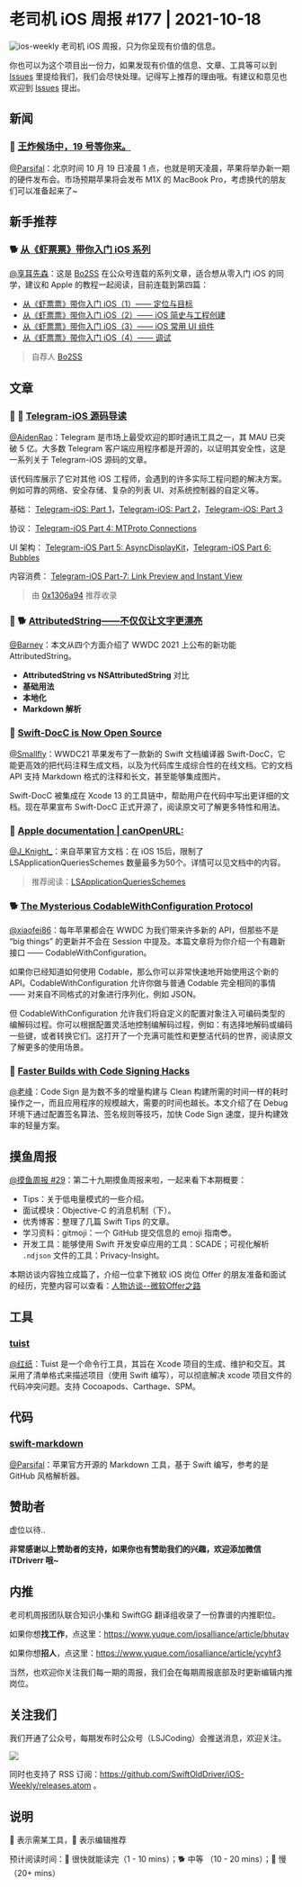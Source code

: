 # 老司机 iOS 周报 #177 | 2021-10-18

![ios-weekly](https://github.com/SwiftOldDriver/iOS-Weekly/blob/master/assets/ios-weekly.png?raw=true)
老司机 iOS 周报，只为你呈现有价值的信息。

你也可以为这个项目出一份力，如果发现有价值的信息、文章、工具等可以到 [Issues](https://github.com/SwiftOldDriver/iOS-Weekly/issues) 里提给我们，我们会尽快处理。记得写上推荐的理由哦。有建议和意见也欢迎到 [Issues](https://github.com/SwiftOldDriver/iOS-Weekly/issues) 提出。

## 新闻

### 🌟 [王炸候场中，19 号等你来。](https://mp.weixin.qq.com/s/5k9_up9CdWHVF5J8zzKSHg)

[@Parsifal](https://github.com/ParsifalC)：北京时间 10 月 19 日凌晨 1 点，也就是明天凌晨，苹果将举办新一期的硬件发布会。市场预期苹果将会发布 M1X 的 MacBook Pro，考虑换代的朋友们可以准备起来了~

## 新手推荐

### 🐕 [从《虾票票》带你入门 iOS 系列](https://mp.weixin.qq.com/s/lj1zYvVitD6v7z0gjl13qg)

[@享耳先森](https://github.com/iblacksun)：这是 [Bo2SS](https://bo2ss.ml) 在公众号连载的系列文章，适合想从零入门 iOS 的同学，建议和 Apple 的教程一起阅读，目前连载到第四篇：

- [从《虾票票》带你入门 iOS（1）—— 定位与目标](https://mp.weixin.qq.com/s?__biz=Mzg3MzU3ODIxNg==&mid=2247484201&idx=1&sn=bbc328b36d7bcd5737d6508dcc2a03b2&chksm=cedca8aef9ab21b8bb10a5cc04e349c58b257e6a24886255c19373dac7265bd0dc7356f82636&scene=178&cur_album_id=1755942094336000006#rd)
- [从《虾票票》带你入门 iOS（2）—— iOS 简史与工程创建](https://mp.weixin.qq.com/s?__biz=Mzg3MzU3ODIxNg==&mid=2247484230&idx=1&sn=5570b91784500b2da61e7779d095a302&chksm=cedca8c1f9ab21d72ed3368e9613e25a385ae37ff1840834f6ef5ddd24caeff4ffb2700ff153&scene=178&cur_album_id=1755942094336000006#rd)
- [从《虾票票》带你入门 iOS（3）—— iOS 常用 UI 组件](https://mp.weixin.qq.com/s/lj1zYvVitD6v7z0gjl13qg)
- [从《虾票票》带你入门 iOS（4）—— 调试](https://mp.weixin.qq.com/s?__biz=Mzg3MzU3ODIxNg==&mid=2247484371&idx=1&sn=2f1e8cb8f074114ed548f4da3bc9f77d&chksm=cedca854f9ab2142ad67c2a76ab2774fb26f6fbf14bddedaef093eff753016983b84022de47c&scene=178&cur_album_id=2056906778021298177#rd)

> 自荐人 [Bo2SS](https://bo2ss.ml)

## 文章

### 🌟 🐢 [Telegram-iOS 源码导读](https://hubo.dev/2020-05-07-source-code-walkthrough-of-telegram-ios-part-1/)

[@AidenRao](https://weibo.com/AidenRao)：Telegram 是市场上最受欢迎的即时通讯工具之一，其 MAU 已突破 5 亿。大多数 Telegram 客户端应用程序都是开源的，以证明其安全性，这是一系列关于 Telegram-iOS 源码的文章。

该代码库展示了它对其他 iOS 工程师，会遇到的许多实际工程问题的解决方案。例如可靠的网络、安全存储、复杂的列表 UI、对系统控制器的自定义等。

基础：
[Telegram-iOS: Part 1](https://hubo.dev/2020-05-07-source-code-walkthrough-of-telegram-ios-part-1/)，[Telegram-iOS: Part 2](https://hubo.dev/2020-05-11-source-code-walkthrough-of-telegram-ios-part-2/)，[Telegram-iOS: Part 3](https://hubo.dev/2020-05-15-source-code-walkthrough-of-telegram-ios-part-3/)

协议：
[Telegram-iOS Part 4: MTProto Connections](https://hubo.dev/2020-06-05-source-code-walkthrough-of-telegram-ios-part-4/)

UI 架构：
[Telegram-iOS Part 5: AsyncDisplayKit](https://hubo.dev/2020-06-14-source-code-walkthrough-of-telegram-ios-part-5/)，[Telegram-iOS Part 6: Bubbles](https://hubo.dev/2020-06-22-source-code-walkthrough-of-telegram-ios-part-6/)

内容消费：
[Telegram-iOS Part-7: Link Preview and Instant View](https://hubo.dev/2020-07-12-source-code-walkthrough-of-telegram-ios-part-7/)

> 由 [0x1306a94](https://github.com/0x1306a94) 推荐收录

### 🌟 🐕 [AttributedString——不仅仅让文字更漂亮](https://mp.weixin.qq.com/s/4P8hX7WoBUeUtvBOS4Tx7g)

[@Barney](https://github.com/BarneyZhaoooo)：本文从四个方面介绍了 WWDC 2021 上公布的新功能 AttributedString。

- **AttributedString vs NSAttributedString** 对比
- **基础用法**
- **本地化**
- **Markdown 解析**

### 🐎 [Swift-DocC is Now Open Source](https://swift.org/blog/swift-docc/)

[@Smallfly](https://github.com/iostalks)：WWDC21 苹果发布了一款新的 Swift 文档编译器 Swift-DocC，它能更高效的把代码注释生成文档，以及为代码库生成综合性的在线文档。它的文档 API 支持 Markdown 格式的注释和长文，甚至能够集成图片。

Swift-DocC 被集成在 Xcode 13 的工具链中，帮助用户在代码中写出更详细的文档。现在苹果宣布 Swift-DocC 正式开源了，阅读原文可了解更多特性和用法。

### 🐎 [Apple documentation | canOpenURL:](https://developer.apple.com/documentation/uikit/uiapplication/1622952-canopenurl?language=objc)

[@J_Knight_](https://github.com/knightsj)：来自苹果官方文档：在 iOS 15后，限制了 LSApplicationQueriesSchemes 数量最多为50个。详情可以见文档中的内容。

> 推荐阅读：[LSApplicationQueriesSchemes](https://developer.apple.com/library/archive/documentation/General/Reference/InfoPlistKeyReference/Articles/LaunchServicesKeys.html#//apple_ref/doc/plist/info/LSApplicationQueriesSchemes)

### 🐕 [The Mysterious CodableWithConfiguration Protocol](https://www.andyibanez.com/posts/the-mysterious-codablewithconfiguration-protocol/)

[@xiaofei86](https://github.com/xiaofei86)：每年苹果都会在 WWDC 为我们带来许多新的 API，但那些不是 “big things” 的更新并不会在 Session 中提及。本篇文章将为你介绍一个有趣新接口 —— CodableWithConfiguration。

如果你已经知道如何使用 Codable，那么你可以非常快速地开始使用这个新的 API。CodableWithConfiguration 允许你做与普通 Codable 完全相同的事情 —— 对来自不同格式的对象进行序列化，例如 JSON。

但 CodableWithConfiguration 允许我们将自定义的配置对象注入可编码类型的编解码过程。你可以根据配置灵活地控制编解码过程，例如：有选择地解码或编码一些键，或者转换它们。这打开了一个充满可能性和更整洁代码的世界，阅读原文了解更多的使用场景。

### 🐎 [Faster Builds with Code Signing Hacks](https://eisel.me/signing)

[@老峰](https://github.com/gesantung)：Code Sign 是为数不多的增量构建与 Clean 构建所需的时间一样的耗时操作之一，而且应用程序的规模越大，需要的时间也越长。本文介绍了在 Debug 环境下通过配置签名算法、签名规则等技巧，加快 Code Sign 速度，提升构建效率的轻量方案。

## 摸鱼周报

[@摸鱼周报 #29](https://mp.weixin.qq.com/s/TVBQgYuycelGBwTaCSfmxQ)：第二十九期摸鱼周报来啦，一起来看下本期概要：

- Tips：关于低电量模式的一些介绍。
- 面试模块：Objective-C 的消息机制（下）。
- 优秀博客：整理了几篇 Swift Tips 的文章。
- 学习资料：gitmoji：一个 GitHub 提交信息的 emoji 指南😎。
- 开发工具：能够使用 Swift 开发安卓应用的工具：SCADE；可视化解析 `.ndjson` 文件的工具：Privacy-Insight。

本期访谈内容独立成篇了，介绍一位拿下微软 iOS 岗位 Offer 的朋友准备和面试的经历，完整内容可以查看：[人物访谈--微软Offer之路](https://mp.weixin.qq.com/s/nh9Rr7lFMy49bEUMWQO3-g)

## 工具

### [tuist](https://tuist.io)

[@红纸](https://github.com/ninaran)：Tuist 是一个命令行工具，其旨在 Xcode 项目的生成、维护和交互。其采用了清单格式来描述项目（使用 Swift 编写），可以彻底解决 xcode 项目文件的代码冲突问题。支持 Cocoapods、Carthage、SPM。

## 代码

### [swift-markdown](https://github.com/apple/swift-markdown)

[@Parsifal](https://github.com/ParsifalC)：苹果官方开源的 Markdown 工具，基于 Swift 编写，参考的是 GitHub 风格解析器。

## 赞助者

虚位以待..

**非常感谢以上赞助者的支持，如果你也有赞助我们的兴趣，欢迎添加微信 iTDriverr 哦~**

## 内推

老司机周报团队联合知识小集和 SwiftGG 翻译组收录了一份靠谱的内推职位。

如果你想**找工作**，点这里：<https://www.yuque.com/iosalliance/article/bhutav>

如果你想**招人**，点这里：<https://www.yuque.com/iosalliance/article/ycyhf3>

当然，也欢迎你关注我们每一期的周报，我们会在每期周报底部及时更新编辑内推岗位。

## 关注我们

我们开通了公众号，每期发布时公众号（LSJCoding）会推送消息，欢迎关注。

![](https://github.com/SwiftOldDriver/iOS-Weekly/blob/master/assets/qrcode_for_wechat.jpg?raw=true)

同时也支持了 RSS 订阅：<https://github.com/SwiftOldDriver/iOS-Weekly/releases.atom> 。

## 说明

🚧 表示需某工具，🌟 表示编辑推荐

预计阅读时间：🐎 很快就能读完（1 - 10 mins）；🐕 中等 （10 - 20 mins）；🐢 慢（20+ mins）
